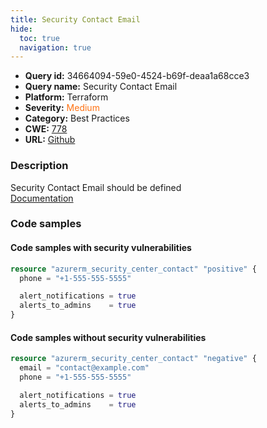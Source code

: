 ```yaml
---
title: Security Contact Email
hide:
  toc: true
  navigation: true
---
```


<style>
  .highlight .hll {
    background-color: #ff171742;
  }
  .md-content {
    max-width: 1100px;
    margin: 0 auto;
  }
</style>

-   **Query id:** 34664094-59e0-4524-b69f-deaa1a68cce3
-   **Query name:** Security Contact Email
-   **Platform:** Terraform
-   **Severity:** <span style="color:#ff7213">Medium</span>
-   **Category:** Best Practices
-   **CWE:** <a href="https://cwe.mitre.org/data/definitions/778.html" onclick="newWindowOpenerSafe(event, 'https://cwe.mitre.org/data/definitions/778.html')">778</a>
-   **URL:** [Github](https://github.com/Checkmarx/kics/tree/master/assets/queries/terraform/azure/security_contact_email)

### Description
Security Contact Email should be defined<br>
[Documentation](https://registry.terraform.io/providers/hashicorp/azurerm/latest/docs/resources/security_center_contact#email)

### Code samples
#### Code samples with security vulnerabilities
```tf title="Positive test num. 1 - tf file" hl_lines="1"
resource "azurerm_security_center_contact" "positive" {
  phone = "+1-555-555-5555"

  alert_notifications = true
  alerts_to_admins    = true
}

```


#### Code samples without security vulnerabilities
```tf title="Negative test num. 1 - tf file"
resource "azurerm_security_center_contact" "negative" {
  email = "contact@example.com"
  phone = "+1-555-555-5555"

  alert_notifications = true
  alerts_to_admins    = true
}

```
